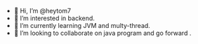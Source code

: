 - 👋 Hi, I’m @heytom7
- 👀 I’m interested in backend.
- 🌱 I’m currently learning JVM and multy-thread.
- 💞️ I’m looking to collaborate on java program and go forward .
